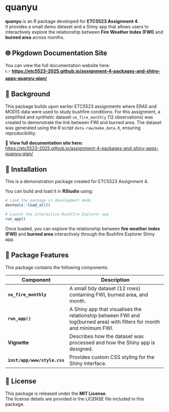 
<!-- README.md is generated from README.Rmd. Please edit that file -->

# quanyu

**quanyu** is an R package developed for **ETC5523 Assignment 4**.  
It provides a small demo dataset and a Shiny app that allows users to
interactively explore the relationship between **Fire Weather Index
(FWI)** and **burned area** across months.

## 🌐 Pkgdown Documentation Site

You can view the full documentation website here:  
👉
**<https://etc5523-2025.github.io/assignment-4-packages-and-shiny-apps-quanyu-qian/>**

## 🧠 Background

This package builds upon earlier ETC5523 assignments where ERA5 and
MODIS data were used to study bushfire conditions. For this assignment,
a simplified and synthetic dataset `se_fire_monthly` (12 observations)
was created to demonstrate the link between FWI and burned area. The
dataset was generated using the R script `data-raw/make_data.R`,
ensuring reproducibility.

📘 **View full documentation site here:**  
<https://etc5523-2025.github.io/assignment-4-packages-and-shiny-apps-quanyu-qian/>

## 🧩 Installation

This is a demonstration package created for ETC5523 Assignment 4.

You can build and load it in **RStudio** using:

``` r
# Load the package in development mode
devtools::load_all()

# Launch the interactive Bushfire Explorer app
run_app()
```

Once loaded, you can explore the relationship between **fire weather
index (FWI)** and **burned area** interactively through the Bushfire
Explorer Shiny app.

## 🚀 Package Features

This package contains the following components:

| Component | Description |
|----|----|
| **`se_fire_monthly`** | A small tidy dataset (12 rows) containing FWI, burned area, and month. |
| **`run_app()`** | A Shiny app that visualises the relationship between FWI and log(burned area) with filters for month and minimum FWI. |
| **Vignette** | Describes how the dataset was processed and how the Shiny app is designed. |
| **`inst/app/www/style.css`** | Provides custom CSS styling for the Shiny interface. |

## 📜 License

This package is released under the **MIT License**.  
The license details are provided in the LICENSE file included in this
package.
